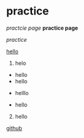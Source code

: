 # practice

_practcie page_
__practice page__


*practice*

<u>hello</u>

1. helo
- hello
- hello
* helllo
+ hello
2. hello


[github][1]



[1]: https://github.com
